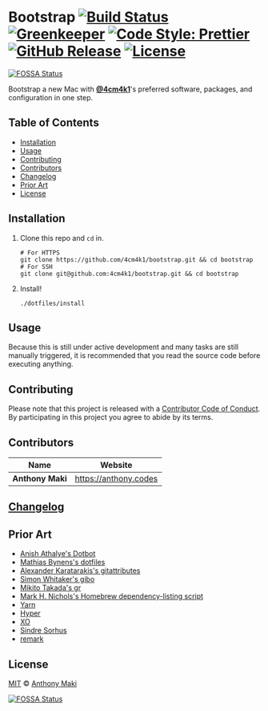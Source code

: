 # Bootstrap [![Build Status](https://img.shields.io/travis/4cm4k1/bootstrap/master.svg?style=flat-square)](https://travis-ci.org/4cm4k1/bootstrap) [![Greenkeeper](https://img.shields.io/badge/greenkeeper-enabled-brightgreen.svg?style=flat-square)](https://greenkeeper.io/) [![Code Style: Prettier](https://img.shields.io/badge/code_style-prettier-ff69b4.svg?style=flat-square)](https://github.com/prettier/prettier) [![GitHub Release](https://img.shields.io/github/release/4cm4k1/bootstrap.svg?style=flat-square)](https://github.com/4cm4k1/bootstrap/releases) [![License](https://img.shields.io/github/license/4cm4k1/bootstrap.svg?style=flat-square)](license)
[![FOSSA Status](https://app.fossa.io/api/projects/git%2Bgithub.com%2F4cm4k1%2Fdotfiles.svg?type=shield)](https://app.fossa.io/projects/git%2Bgithub.com%2F4cm4k1%2Fdotfiles?ref=badge_shield)

Bootstrap a new Mac with [**@4cm4k1**](https://github.com/4cm4k1)'s preferred software, packages, and configuration in one step.

## Table of Contents

- [Installation](#installation)
- [Usage](#usage)
- [Contributing](#contributing)
- [Contributors](#contributors)
- [Changelog](#changelog)
- [Prior Art](#prior-art)
- [License](#license)

## Installation

1.  Clone this repo and `cd` in.

    ```shell
    # For HTTPS
    git clone https://github.com/4cm4k1/bootstrap.git && cd bootstrap
    # For SSH
    git clone git@github.com:4cm4k1/bootstrap.git && cd bootstrap
    ```

2.  Install!

    ```shell
    ./dotfiles/install
    ```

## Usage

Because this is still under active development and many tasks are still manually triggered, it is recommended that you read the source code before executing anything.

## Contributing

Please note that this project is released with a [Contributor Code of Conduct](code-of-conduct.md). By participating in this project you agree to abide by its terms.

## Contributors

| Name             | Website                 |
| ---------------- | ----------------------- |
| **Anthony Maki** | <https://anthony.codes> |

## [Changelog](changelog.md)

## Prior Art

- [Anish Athalye's Dotbot](https://github.com/anishathalye/dotbot)
- [Mathias Bynens's dotfiles](https://github.com/mathiasbynens/dotfiles)
- [Alexander Karatarakis's gitattributes](https://github.com/alexkaratarakis/gitattributes)
- [Simon Whitaker's gibo](https://github.com/simonwhitaker/gibo)
- [Mikito Takada's gr](https://github.com/mixu/gr)
- [Mark H. Nichols's Homebrew dependency-listing script](https://zanshin.net/2014/02/03/how-to-list-brew-dependencies/)
- [Yarn](https://yarnpkg.com)
- [Hyper](https://hyper.is)
- [XO](https://github.com/sindresorhus/xo)
- [Sindre Sorhus](https://github.com/sindresorhus)
- [remark](https://github.com/wooorm/remark)

## License

[MIT](license) © [Anthony Maki](https://anthony.codes)


[![FOSSA Status](https://app.fossa.io/api/projects/git%2Bgithub.com%2F4cm4k1%2Fdotfiles.svg?type=large)](https://app.fossa.io/projects/git%2Bgithub.com%2F4cm4k1%2Fdotfiles?ref=badge_large)